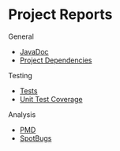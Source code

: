 # Project Reports

General

* [JavaDoc](./javadoc/)
* [Project Dependencies](./project/dependencies/)

Testing

* [Tests](./tests/test/)
* [Unit Test Coverage](./jacoco/test/html/)

Analysis

* [PMD](./pmd/main.html)
* [SpotBugs](./spotbugs/main.html)